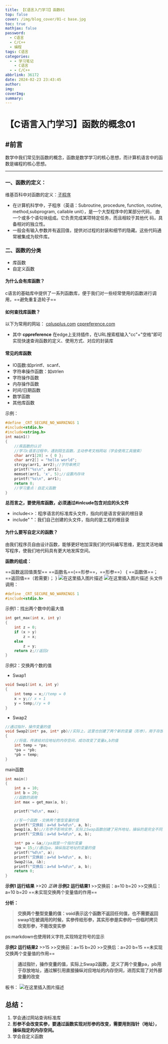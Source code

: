 ```yaml
---
title: 【C语言入门学习】函数01
top: false
cover: /img/blog_cover/01-c base.jpg
toc: true
mathjax: false
password:
  - C语言
  - C/C++
  - 编程
tags: C语言
categories:
  - - 学习笔记
    - C语言
  - - C/C++
abbrlink: 36172
date: 2024-02-23 23:43:45
author:
img:
coverImg:
summary:
---
```


# 【C语言入门学习】函数的概念01

## #前言
数学中我们常见到函数的概念，函数是数学学习的核心思想，而计算机语言中的函数是编程的核心思想。

---

### 一、函数的定义：
维基百科中对函数的定义：[子程序](https://zh.wikipedia.org/wiki/%E5%AD%90%E7%A8%8B%E5%BA%8F)

- 在计算机科学中，子程序（英语：Subroutine, procedure, function, routine, method,subprogram, callable unit），是一个大型程序中的某部分代码， 由一个或多个语句块组成。它负责完成某项特定任务，而且相较于其他代 码，具备相对的独立性。
- 一般会有输入参数并有返回值，提供对过程的封装和细节的隐藏。这些代码通常被集成为软件库。

### 二、函数的分类
- 库函数
- 自定义函数

#### 为什么会有库函数？
c语言的基础库中提供了一系列函数库，便于我们对一些经常使用的函数进行调用，==避免重复造轮子==

#### 如何查找库函数？
以下为常用的网站：
[cplusplus.com](https://cplusplus.com/reference/) 
[cppreference.com](https://en.cppreference.com/w/) 
- 其中 **cppreference** 在edge上支持插件，在URL搜索框输入"cc"+"空格"即可实现快速查询函数的定义、使用方式、对应的封装库
#### 常见的库函数
- IO函数:如printf、scanf、
- 字符串操作函数：如strlen
- 字符操作函数
- 内存操作函数
- 时间/日期函数
- 数学函数
- 其他库函数

示例：
```c
#define _CRT_SECURE_NO_WARNINGS 1
#include<stdio.h>
#include<string.h>
int main1()
{
	//库函数的认识
	//学习c语言过程中，遇到陌生函数，主动参考文档网站（学会使用工具搜索）
	char arr1[20] = { 0 };
	char arr2[] = "hello world";
	strcpy(arr1, arr2);//字符串拷贝
	printf("%s\n", arr1);
	memset(arr1, 'x', 5);//设置内存块
	printf("%s\n", arr1);
	return 0;
	//学习重点：自定义函数
}
```

**总而言之，要使用库函数，必须通过#inlcude包含对应的头文件**
- include<>：程序语言的标准库头文件，指向的是语言安装的根目录
- include" "：我们自己创建的头文件，指向的是工程的根目录
#### 为什么要写自定义的函数？
由我们程序员自由设计函数，能够更好地加深我们的代码编写思维，更加灵活地编写程序，使我们地代码具有更大地发挥空间。

**函数的组成：**

==函数返回值类型== ==函数名==(==形参==，==形参==）
{
==函数体==；
==返回值==（若需要）；
}
![在这里插入图片描述](【C语言入门学习】函数01/784deb65dd214e76b6c971f2d2b4c04f.png)
![在这里插入图片描述](【C语言入门学习】函数01/17caff782a1e43d48382c0e1384c122b.png#pic_right=)
头文件调用：
```c
#define _CRT_SECURE_NO_WARNINGS 1
#include<stdio.h>
```
示例1：找出两个数中的最大值
```c
int get_max(int x, int y)
{
	int z = 0;
	if (x > y)
		z = x;
	else
		z = y;
	return z;//返回z
}
```

示例2：交换两个数的值
- Swap1
```c
void Swap1(int x, int y)
{
	int temp = x;//temp = 0
	x = y;// x = 1
	y = temp;//y = 0
}
```
- Swap2
```c
//通过指针，操作变量的值
void Swap2(int* pa, int* pb)//实际上，这里也创建了两个新的变量（形参），用于存放地址
{
	//将值，传递给对应地址的内存空间，成功改变了变量a,b的值
	int temp = *pa;
	*pa = *pb;
	*pb = temp;
}
```
main函数
```c
int main()
{
	int a = 10;
	int b = 20;
	//函数的调用
	int max = get_max(a, b);

	printf("%d\n", max);

	//写一个函数 -交换两个整型变量的值
	printf("交换前：a=%d b=%d\n", a, b);
	Swap1(a, b);//形参不影响实参，实际上Swap函数创建了另外地址，操纵的是完全不同的内存空间
	printf("交换后：a=%d b=%d\n", a, b);

	int* pa = &a;//pa就是一个指针变量
	*pa = 15;//通过pa，操纵指定地址的变量的值
	printf("%d\n", a);
	printf("交换前：a=%d b=%d\n", a, b);
	Swap2(&a, &b);
	printf("交换后：a=%d b=%d\n", a, b);
	return 0;
}
```

**示例1 运行结果**
\>>20
*正确*
**示例2 运行结果1**
\>>交换前：a=10 b=20
\>>交换后：a=10 b=20
==未实现交换两个变量值的作用==

**分析：**
>**交换两个整型变量的值：void表示这个函数不返回任何值，也不需要返回
>swap1在被调用的时候，实参传给形参，其实形参是实参的一份临时拷贝
>改变形参，不能改变实参**

ps:markdown也使用转义字符,实现特定符号的显示

**示例2 运行结果2**
\>>15
\>>交换前：a=15 b=20
\>>交换后：a=20 b=15
==未实现交换两个变量值的作用==

>**通过指针，操作变量的值，实际上Swap2函数，定义了两个变量pa，pb用于存放地址，通过解引用直接操纵对应地址的内存空间，进而实现了对外部变量的改变**

板书：
![在这里插入图片描述](【C语言入门学习】函数01/5ba991b9b5174ae489ff70b38066536d.png)
## 总结：
1. 学会通过网站查询标准库
2. **形参不会改变实参，要通过函数实现对形参的改变，需要用到指针（地址），操纵指定的内存空间。**
3. 学会自定义函数
